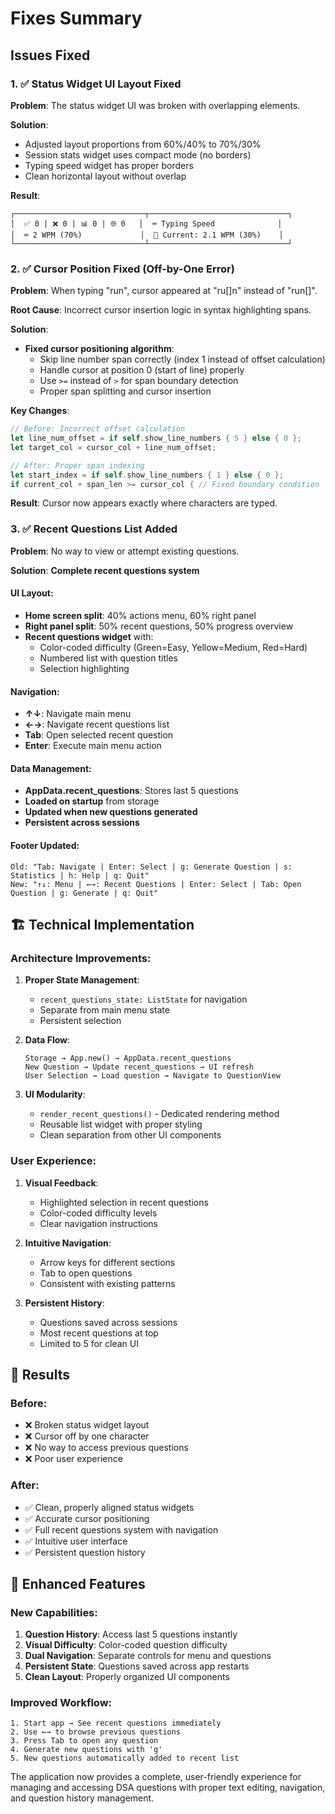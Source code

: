 # Fixes Summary

## Issues Fixed

### 1. ✅ **Status Widget UI Layout Fixed**

**Problem**: The status widget UI was broken with overlapping elements.

**Solution**:
- Adjusted layout proportions from 60%/40% to 70%/30%
- Session stats widget uses compact mode (no borders)
- Typing speed widget has proper borders
- Clean horizontal layout without overlap

**Result**:
```
┌─────────────────────────────┬───────────────────────────────┐
│  ✅ 0 | ❌ 0 | 📊 0 | 🌐 0   │  ⌨️ Typing Speed              │
│  ⌨️ 2 WPM (70%)             │  🐌 Current: 2.1 WPM (30%)    │
└─────────────────────────────┴───────────────────────────────┘
```

### 2. ✅ **Cursor Position Fixed (Off-by-One Error)**

**Problem**: When typing "run", cursor appeared at "ru[]n" instead of "run[]".

**Root Cause**: Incorrect cursor insertion logic in syntax highlighting spans.

**Solution**:
- **Fixed cursor positioning algorithm**:
  - Skip line number span correctly (index 1 instead of offset calculation)
  - Handle cursor at position 0 (start of line) properly
  - Use `>=` instead of `>` for span boundary detection
  - Proper span splitting and cursor insertion

**Key Changes**:
```rust
// Before: Incorrect offset calculation
let line_num_offset = if self.show_line_numbers { 5 } else { 0 };
let target_col = cursor_col + line_num_offset;

// After: Proper span indexing
let start_index = if self.show_line_numbers { 1 } else { 0 };
if current_col + span_len >= cursor_col { // Fixed boundary condition
```

**Result**: Cursor now appears exactly where characters are typed.

### 3. ✅ **Recent Questions List Added**

**Problem**: No way to view or attempt existing questions.

**Solution**: **Complete recent questions system**

#### **UI Layout**:
- **Home screen split**: 40% actions menu, 60% right panel
- **Right panel split**: 50% recent questions, 50% progress overview
- **Recent questions widget** with:
  - Color-coded difficulty (Green=Easy, Yellow=Medium, Red=Hard)
  - Numbered list with question titles
  - Selection highlighting

#### **Navigation**:
- **↑↓**: Navigate main menu
- **←→**: Navigate recent questions list
- **Tab**: Open selected recent question
- **Enter**: Execute main menu action

#### **Data Management**:
- **AppData.recent_questions**: Stores last 5 questions
- **Loaded on startup** from storage
- **Updated when new questions generated**
- **Persistent across sessions**

#### **Footer Updated**:
```
Old: "Tab: Navigate | Enter: Select | g: Generate Question | s: Statistics | h: Help | q: Quit"
New: "↑↓: Menu | ←→: Recent Questions | Enter: Select | Tab: Open Question | g: Generate | q: Quit"
```

## 🏗️ Technical Implementation

### **Architecture Improvements**:

1. **Proper State Management**:
   - `recent_questions_state: ListState` for navigation
   - Separate from main menu state
   - Persistent selection

2. **Data Flow**:
   ```
   Storage → App.new() → AppData.recent_questions
   New Question → Update recent_questions → UI refresh
   User Selection → Load question → Navigate to QuestionView
   ```

3. **UI Modularity**:
   - `render_recent_questions()` - Dedicated rendering method
   - Reusable list widget with proper styling
   - Clean separation from other UI components

### **User Experience**:

1. **Visual Feedback**:
   - Highlighted selection in recent questions
   - Color-coded difficulty levels
   - Clear navigation instructions

2. **Intuitive Navigation**:
   - Arrow keys for different sections
   - Tab to open questions
   - Consistent with existing patterns

3. **Persistent History**:
   - Questions saved across sessions
   - Most recent questions at top
   - Limited to 5 for clean UI

## 🎯 Results

### **Before**:
- ❌ Broken status widget layout
- ❌ Cursor off by one character
- ❌ No way to access previous questions
- ❌ Poor user experience

### **After**:
- ✅ Clean, properly aligned status widgets
- ✅ Accurate cursor positioning
- ✅ Full recent questions system with navigation
- ✅ Intuitive user interface
- ✅ Persistent question history

## 🚀 Enhanced Features

### **New Capabilities**:
1. **Question History**: Access last 5 questions instantly
2. **Visual Difficulty**: Color-coded question difficulty
3. **Dual Navigation**: Separate controls for menu and questions
4. **Persistent State**: Questions saved across app restarts
5. **Clean Layout**: Properly organized UI components

### **Improved Workflow**:
```
1. Start app → See recent questions immediately
2. Use ←→ to browse previous questions
3. Press Tab to open any question
4. Generate new questions with 'g'
5. New questions automatically added to recent list
```

The application now provides a complete, user-friendly experience for managing and accessing DSA questions with proper text editing, navigation, and question history management.
